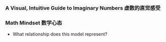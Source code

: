 ### A Visual, Intuitive Guide to Imaginary Numbers 虚数的直觉感受
### Math Mindset 数学心态
- What relationship does this model represent?
